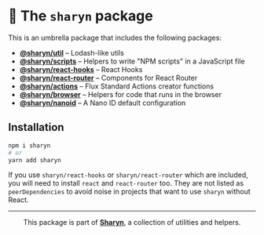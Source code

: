 # 🌹 The `sharyn` package

This is an umbrella package that includes the following packages:

- [**@sharyn/util**](https://github.com/sharynjs/sharyn/blob/master/packages/util/README.md#readme) – Lodash-like utils
- [**@sharyn/scripts**](https://github.com/sharynjs/sharyn/blob/master/packages/scripts/README.md#readme) – Helpers to write "NPM scripts" in a JavaScript file
- [**@sharyn/react-hooks**](https://github.com/sharynjs/sharyn/blob/master/packages/react-hooks/README.md#readme) – React Hooks
- [**@sharyn/react-router**](https://github.com/sharynjs/sharyn/blob/master/packages/react-router/README.md#readme) – Components for React Router
- [**@sharyn/actions**](https://github.com/sharynjs/sharyn/blob/master/packages/actions/README.md#readme) – Flux Standard Actions creator functions
- [**@sharyn/browser**](https://github.com/sharynjs/sharyn/blob/master/packages/browser/README.md#readme) – Helpers for code that runs in the browser
- [**@sharyn/nanoid**](https://github.com/sharynjs/sharyn/blob/master/packages/nanoid/README.md#readme) – A Nano ID default configuration

## Installation

```sh
npm i sharyn
# or
yarn add sharyn
```

If you use `sharyn/react-hooks` or `sharyn/react-router` which are included, you will need to install `react` and `react-router` too. They are not listed as `peerDependencies` to avoid noise in projects that want to use `sharyn` without React.

<hr />

<p align="center">
  This package is part of <a href="https://github.com/sharynjs/sharyn"><b>Sharyn</b></a>, a collection of utilities and helpers.
</p>
